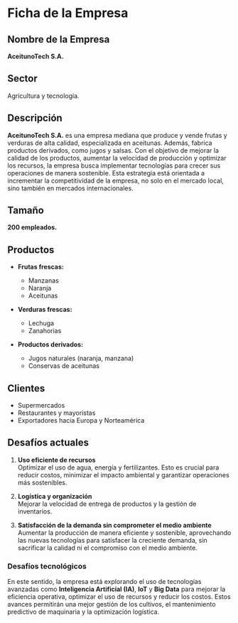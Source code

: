 # Ficha de la Empresa

## Nombre de la Empresa
**AceitunoTech S.A.**

## Sector
Agricultura y tecnología.

## Descripción
**AceitunoTech S.A.** es una empresa mediana que produce y vende frutas y verduras de alta calidad, especializada en aceitunas. Además, fabrica productos derivados, como jugos y salsas. Con el objetivo de mejorar la calidad de los productos, aumentar la velocidad de producción y optimizar los recursos, la empresa busca implementar tecnologías para crecer sus operaciones de manera sostenible. Esta estrategia está orientada a incrementar la competitividad de la empresa, no solo en el mercado local, sino también en mercados internacionales.

## Tamaño
**200 empleados.**

## Productos

- **Frutas frescas:**
  - Manzanas
  - Naranja
  - Aceitunas

- **Verduras frescas:**
  - Lechuga
  - Zanahorias

- **Productos derivados:**
  - Jugos naturales (naranja, manzana)
  - Conservas de aceitunas

## Clientes
- Supermercados
- Restaurantes y mayoristas
- Exportadores hacia Europa y Norteamérica

## Desafíos actuales

1. **Uso eficiente de recursos**  
   Optimizar el uso de agua, energía y fertilizantes. Esto es crucial para reducir costos, minimizar el impacto ambiental y garantizar operaciones más sostenibles.
   
2. **Logística y organización**  
   Mejorar la velocidad de entrega de productos y la gestión de inventarios.

3. **Satisfacción de la demanda sin comprometer el medio ambiente**  
   Aumentar la producción de manera eficiente y sostenible, aprovechando las nuevas tecnologías para satisfacer la creciente demanda, sin sacrificar la calidad ni el compromiso con el medio ambiente.

### Desafíos tecnológicos  

   En este sentido, la empresa está explorando el uso de tecnologías avanzadas como **Inteligencia Artificial (IA)**, **IoT** y **Big Data** para mejorar la eficiencia operativa, optimizar el uso de recursos y reducir los costos. Estos avances permitirán una mejor gestión de los cultivos, el mantenimiento predictivo de maquinaria y la optimización logística.
